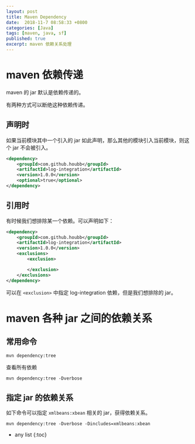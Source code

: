 ```yaml
---
layout: post
title: Maven Dependency
date:  2018-11-7 08:58:33 +0800
categories: [Java]
tags: [maven, java, sf]
published: true
excerpt: maven 依赖关系处理
---
```


# maven 依赖传递

maven 的 jar 默认是依赖传递的。

有两种方式可以断绝这种依赖传递。

## 声明时

如果当前模块其中一个引入的 jar 如此声明，那么其他的模块引入当前模块，则这个 jar 不会被引入。

```xml
<dependency>
    <groupId>com.github.houbb</groupId>
    <artifactId>log-integration</artifactId>
    <version>1.0.0</version>
    <optional>true</optional>
</dependency>
```

## 引用时

有时候我们想排除某一个依赖。可以声明如下：

```xml
<dependency>
    <groupId>com.github.houbb</groupId>
    <artifactId>log-integration</artifactId>
    <version>1.0.0</version>
    <exclusions>
        <exclusion>

        </exclusion>
    </exclusions>
</dependency>
```

可以在 `<exclusion>` 中指定 log-integration 依赖，但是我们想排除的 jar。

# maven 各种 jar 之间的依赖关系

## 常用命令

```
mvn dependency:tree
```

查看所有依赖

```
mvn dependency:tree -Dverbose
```

## 指定 jar 的依赖关系

如下命令可以指定 `xmlbeans:xbean` 相关的 jar，获得依赖关系。

```
mvn dependency:tree -Dverbose -Dincludes=xmlbeans:xbean
```

* any list
{:toc}